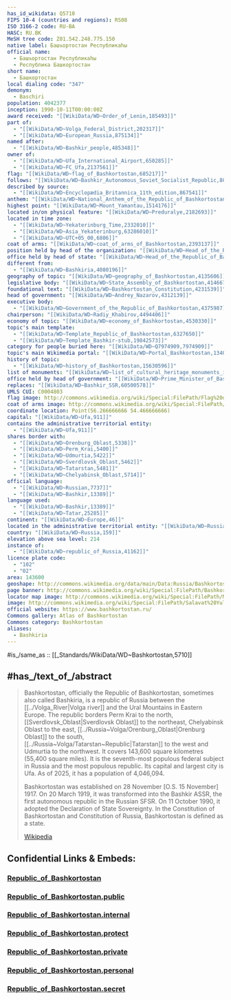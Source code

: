 ```yaml
---
has_id_wikidata: Q5710
FIPS 10-4 (countries and regions): RS08
ISO 3166-2 code: RU-BA
HASC: RU.BK
MeSH tree code: Z01.542.248.775.150
native label: Башҡортостан Республикаhы
official name:
  - Башҡортостан Республикаhы
  - Республика Башкортостан
short name:
  - Башкортостан
local dialing code: "347"
demonym:
  - Baschiri
population: 4042377
inception: 1990-10-11T00:00:00Z
award received: "[[WikiData/WD~Order_of_Lenin,185493]]"
part of:
  - "[[WikiData/WD~Volga_Federal_District,202317]]"
  - "[[WikiData/WD~European_Russia,875134]]"
named after:
  - "[[WikiData/WD~Bashkir_people,485348]]"
owner of:
  - "[[WikiData/WD~Ufa_International_Airport,650285]]"
  - "[[WikiData/WD~FC_Ufa,2137561]]"
flag: "[[WikiData/WD~flag_of_Bashkortostan,685217]]"
follows: "[[WikiData/WD~Bashkir_Autonomous_Soviet_Socialist_Republic,809806]]"
described by source:
  - "[[WikiData/WD~Encyclopædia_Britannica_11th_edition,867541]]"
anthem: "[[WikiData/WD~National_Anthem_of_the_Republic_of_Bashkortostan,1376659]]"
highest point: "[[WikiData/WD~Mount_Yamantau,1514176]]"
located in/on physical feature: "[[WikiData/WD~Preduralye,2182693]]"
located in time zone:
  - "[[WikiData/WD~Yekaterinburg_Time,2332010]]"
  - "[[WikiData/WD~Asia_Yekaterinburg,63286010]]"
  - "[[WikiData/WD~UTC+05_00,6806]]"
coat of arms: "[[WikiData/WD~coat_of_arms_of_Bashkortostan,2393137]]"
position held by head of the organization: "[[WikiData/WD~Head_of_the_Republic_of_Bashkortostan,3555636]]"
office held by head of state: "[[WikiData/WD~Head_of_the_Republic_of_Bashkortostan,3555636]]"
different from:
  - "[[WikiData/WD~Bashkiria,4080196]]"
geography of topic: "[[WikiData/WD~geography_of_Bashkortostan,4135606]]"
legislative body: "[[WikiData/WD~State_Assembly_of_Bashkortostan,4146671]]"
foundational text: "[[WikiData/WD~Bashkortostan_Constitution,4231539]]"
head of government: "[[WikiData/WD~Andrey_Nazarov,4312139]]"
executive body:
  - "[[WikiData/WD~Government_of_the_Republic_of_Bashkortostan,4375987]]"
chairperson: "[[WikiData/WD~Radiy_Khabirov,4494406]]"
economy of topic: "[[WikiData/WD~economy_of_Bashkortostan,4530330]]"
topic's main template:
  - "[[WikiData/WD~Template_Republic_of_Bashkortostan,6327650]]"
  - "[[WikiData/WD~Template_Bashkir-stub,19842573]]"
category for people buried here: "[[WikiData/WD~Q7974909,7974909]]"
topic's main Wikimedia portal: "[[WikiData/WD~Portal_Bashkortostan,13406041]]"
history of topic:
  - "[[WikiData/WD~history_of_Bashkortostan,15630596]]"
list of monuments: "[[WikiData/WD~list_of_cultural_heritage_monuments_in_Bashkortostan,17486232]]"
office held by head of government: "[[WikiData/WD~Prime_Minister_of_Bashkortostan,57231489]]"
replaces: "[[WikiData/WD~Bashkir_SSR,60500578]]"
UMLS CUI: C0004803
flag image: http://commons.wikimedia.org/wiki/Special:FilePath/Flag%20of%20Bashkortostan%20%28large%29.svg
coat of arms image: http://commons.wikimedia.org/wiki/Special:FilePath/Coat%20of%20arms%20of%20Bashkortostan.svg
coordinate location: Point(56.266666666 54.466666666)
capital: "[[WikiData/WD~Ufa,911]]"
contains the administrative territorial entity:
  - "[[WikiData/WD~Ufa,911]]"
shares border with:
  - "[[WikiData/WD~Orenburg_Oblast,5338]]"
  - "[[WikiData/WD~Perm_Krai,5400]]"
  - "[[WikiData/WD~Udmurtia,5422]]"
  - "[[WikiData/WD~Sverdlovsk_Oblast,5462]]"
  - "[[WikiData/WD~Tatarstan,5481]]"
  - "[[WikiData/WD~Chelyabinsk_Oblast,5714]]"
official language:
  - "[[WikiData/WD~Russian,7737]]"
  - "[[WikiData/WD~Bashkir,13389]]"
language used:
  - "[[WikiData/WD~Bashkir,13389]]"
  - "[[WikiData/WD~Tatar,25285]]"
continent: "[[WikiData/WD~Europe,46]]"
located in the administrative territorial entity: "[[WikiData/WD~Russia,159]]"
country: "[[WikiData/WD~Russia,159]]"
elevation above sea level: 214
instance of:
  - "[[WikiData/WD~republic_of_Russia,41162]]"
licence plate code:
  - "102"
  - "02"
area: 143600
geoshape: http://commons.wikimedia.org/data/main/Data:Russia/Bashkortostan.map
page banner: http://commons.wikimedia.org/wiki/Special:FilePath/Bashkortostan%20banner.jpg
locator map image: http://commons.wikimedia.org/wiki/Special:FilePath/Map%20of%20Russia%20-%20Bashkortostan%20%28Crimea%20disputed%29.svg
image: http://commons.wikimedia.org/wiki/Special:FilePath/Salavat%20Yulaev%20Panorama.jpg
official website: https://www.bashkortostan.ru/
Commons gallery: Atlas of Bashkortostan
Commons category: Bashkortostan
aliases:
  - Bashkiria
---
```


#is_/same_as :: [[_Standards/WikiData/WD~Bashkortostan,5710]] 



## #has_/text_of_/abstract 


> Bashkortostan, officially the Republic of Bashkortostan, sometimes also called Bashkiria, is a republic of Russia between the [[../Volga_River|Volga river]] and the Ural Mountains in Eastern Europe. The republic borders Perm Krai to the north, [[Sverdlovsk_Oblast|Sverdlovsk Oblast]] to the northeast, Chelyabinsk Oblast to the east, [[../Russia~Volga/Orenburg_Oblast|Orenburg Oblast]] to the south, [[../Russia~Volga/Tatarstan~Republic|Tatarstan]] to the west and Udmurtia to the northwest. It covers 143,600 square kilometres (55,400 square miles). It is the seventh-most populous federal subject in Russia and the most populous republic. Its capital and largest city is Ufa. As of 2025, it has a population of 4,046,094.
>
> Bashkortostan was established on 28 November [O.S. 15 November] 1917. On 20 March 1919, it was transformed into the Bashkir ASSR, the first autonomous republic in the Russian SFSR. On 11 October 1990, it adopted the Declaration of State Sovereignty. In the Constitution of Bashkortostan and Constitution of Russia, Bashkortostan is defined as a state.
>
> [Wikipedia](https://en.wikipedia.org/wiki/Bashkortostan) 


## Confidential Links & Embeds: 

### [Republic_of_Bashkortostan](/_Standards/Earth/Continent/Europe/Europe~East/Russia/Siberia/Republic_of_Bashkortostan.md) 

### [Republic_of_Bashkortostan.public](/_public/Earth/Continent/Europe/Europe~East/Russia/Siberia/Republic_of_Bashkortostan.public.md) 

### [Republic_of_Bashkortostan.internal](/_internal/Earth/Continent/Europe/Europe~East/Russia/Siberia/Republic_of_Bashkortostan.internal.md) 

### [Republic_of_Bashkortostan.protect](/_protect/Earth/Continent/Europe/Europe~East/Russia/Siberia/Republic_of_Bashkortostan.protect.md) 

### [Republic_of_Bashkortostan.private](/_private/Earth/Continent/Europe/Europe~East/Russia/Siberia/Republic_of_Bashkortostan.private.md) 

### [Republic_of_Bashkortostan.personal](/_personal/Earth/Continent/Europe/Europe~East/Russia/Siberia/Republic_of_Bashkortostan.personal.md) 

### [Republic_of_Bashkortostan.secret](/_secret/Earth/Continent/Europe/Europe~East/Russia/Siberia/Republic_of_Bashkortostan.secret.md)


